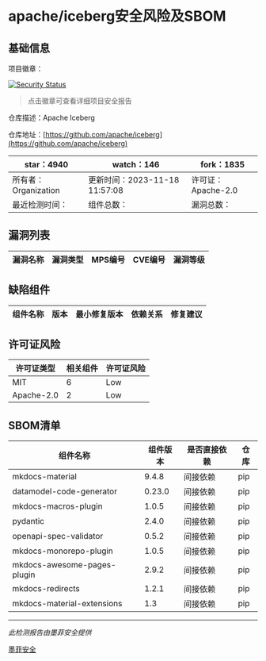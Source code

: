 # apache/iceberg安全风险及SBOM

## 基础信息

项目徽章：

[![Security Status](https://www.murphysec.com/platform3/v31/badge/1725938466388664320.svg)](https://www.murphysec.com/console/report/1691872734232858624/1725938466388664320)

> 点击徽章可查看详细项目安全报告

仓库描述：Apache Iceberg

仓库地址：[https://github.com/apache/iceberg](https://github.com/apache/iceberg)

| star：4940 | watch：146 | fork：1835 |
| ----------- | -------------- | ------------ |
| 所有者：Organization | 更新时间：2023-11-18 11:57:08 | 许可证：Apache-2.0 |
| 最近检测时间： | 组件总数： | 漏洞总数： |




## 漏洞列表

| 漏洞名称 | 漏洞类型 | MPS编号 | CVE编号 | 漏洞等级 |
| ------- | ------ | ------- | ------ | ----- |





## 缺陷组件

| 组件名称 | 版本 | 最小修复版本 | 依赖关系 | 修复建议 |
| -------- | ---- | ------------ | -------- | -------- |





## 许可证风险

| 许可证类型 | 相关组件 | 许可证风险 |
| ---------- | -------- | ---------- |
|MIT|6|Low|
|Apache-2.0|2|Low|




## SBOM清单

| 组件名称 | 组件版本 | 是否直接依赖 | 仓库 |
| -------- | -------- | ------------ | ---- |
|mkdocs-material|9.4.8|间接依赖|pip|
|datamodel-code-generator|0.23.0|间接依赖|pip|
|mkdocs-macros-plugin|1.0.5|间接依赖|pip|
|pydantic|2.4.0|间接依赖|pip|
|openapi-spec-validator|0.5.2|间接依赖|pip|
|mkdocs-monorepo-plugin|1.0.5|间接依赖|pip|
|mkdocs-awesome-pages-plugin|2.9.2|间接依赖|pip|
|mkdocs-redirects|1.2.1|间接依赖|pip|
|mkdocs-material-extensions|1.3|间接依赖|pip|


------

*此检测报告由墨菲安全提供*

[墨菲安全](www.murphysec.com)